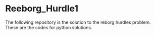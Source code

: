 # Reeborg_Hurdle1
The following repository is the solution to the reborg hurdles problem. These are the codes for python solutions.
